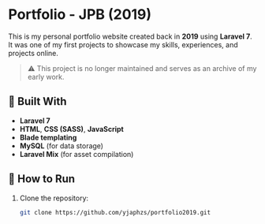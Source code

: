 # Portfolio - JPB (2019)

This is my personal portfolio website created back in **2019** using **Laravel 7**. It was one of my first projects to showcase my skills, experiences, and projects online.

> ⚠️ This project is no longer maintained and serves as an archive of my early work.

## 🔧 Built With

- **Laravel 7**
- **HTML**, **CSS (SASS)**, **JavaScript**
- **Blade templating**
- **MySQL** (for data storage)
- **Laravel Mix** (for asset compilation)

## 🚀 How to Run

1. Clone the repository:
   ```bash
   git clone https://github.com/yjaphzs/portfolio2019.git
